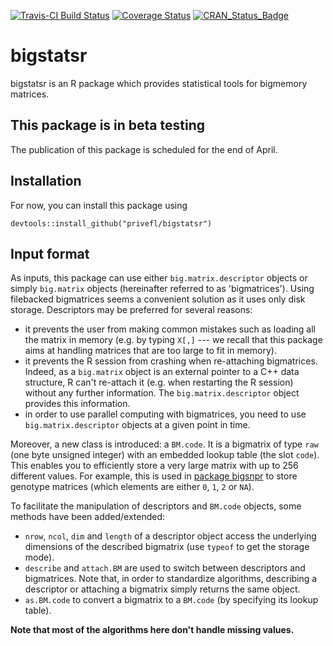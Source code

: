 [![Travis-CI Build Status](https://travis-ci.org/privefl/bigstatsr.svg?branch=master)](https://travis-ci.org/privefl/bigstatsr)
[![Coverage Status](https://img.shields.io/codecov/c/github/privefl/bigstatsr/master.svg)](https://codecov.io/github/privefl/bigstatsr?branch=master)
[![CRAN_Status_Badge](http://www.r-pkg.org/badges/version/bigstatsr)](https://cran.r-project.org/package=bigstatsr)

# bigstatsr

bigstatsr is an R package which provides statistical tools for bigmemory matrices.

## This package is in beta testing

The publication of this package is scheduled for the end of April.

## Installation

For now, you can install this package using

```
devtools::install_github("privefl/bigstatsr")
```

## Input format

As inputs, this package can use either `big.matrix.descriptor` objects or simply `big.matrix` objects (hereinafter referred to as 'bigmatrices'). Using filebacked bigmatrices seems a convenient solution as it uses only disk storage. Descriptors may be preferred for several reasons:
- it prevents the user from making common mistakes such as loading all the matrix in memory (e.g. by typing `X[,]` --- we recall that this package aims at handling matrices that are too large to fit in memory). 
- it prevents the R session from crashing when re-attaching bigmatrices. Indeed, as a `big.matrix` object is an external pointer to a C++ data structure, R can't re-attach it (e.g. when restarting the R session) without any further information. The `big.matrix.descriptor` object provides this information.
- in order to use parallel computing with bigmatrices, you need to use `big.matrix.descriptor` objects at a given point in time. 

Moreover, a new class is introduced: a `BM.code`. It is a bigmatrix of type `raw` (one byte unsigned integer) with an embedded lookup table (the slot `code`). This enables you to efficiently store a very large matrix with up to 256 different values. For example, this is used in [package bigsnpr](https://privefl.github.io/bigsnpr/reference/bigSNP-class.html) to store genotype matrices (which elements are either `0`, `1`, `2` or `NA`).

To facilitate the manipulation of descriptors and `BM.code` objects, some methods have been added/extended:
- `nrow`, `ncol`, `dim` and `length` of a descriptor object access the underlying dimensions of the described bigmatrix (use `typeof` to get the storage mode). 
- `describe` and `attach.BM` are used to switch between descriptors and bigmatrices. Note that, in order to standardize algorithms, describing a descriptor or attaching a bigmatrix simply returns the same object.
- `as.BM.code` to convert a bigmatrix to a `BM.code` (by specifying its lookup table).

__Note that most of the algorithms here don't handle missing values.__
